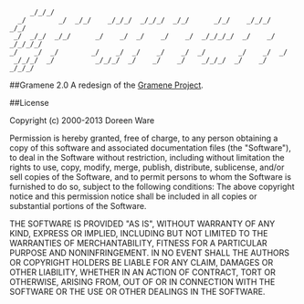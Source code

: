          _/_/_/                                                                   
      _/        _/  _/_/    _/_/_/  _/_/_/  _/_/      _/_/    _/_/_/      _/_/    
     _/  _/_/  _/_/      _/    _/  _/    _/    _/  _/_/_/_/  _/    _/  _/_/_/_/   
    _/    _/  _/        _/    _/  _/    _/    _/  _/        _/    _/  _/          
     _/_/_/  _/          _/_/_/  _/    _/    _/    _/_/_/  _/    _/    _/_/_/     
                                                                                  
##Gramene 2.0
A redesign of the [Gramene Project](http://www.gramene.org/).

##License

Copyright (c) 2000-2013 Doreen Ware <ware at cshl.edu>

Permission is hereby granted, free of charge, to any person obtaining a copy
of this software and associated documentation files (the "Software"), to
deal in the Software without restriction, including without limitation the
rights to use, copy, modify, merge, publish, distribute, sublicense, and/or
sell copies of the Software, and to permit persons to whom the Software is
furnished to do so, subject to the following conditions: The above
copyright notice and this permission notice shall be included in all copies
or substantial portions of the Software.

THE SOFTWARE IS PROVIDED "AS IS", WITHOUT WARRANTY OF ANY KIND, EXPRESS OR
IMPLIED, INCLUDING BUT NOT LIMITED TO THE WARRANTIES OF MERCHANTABILITY,
FITNESS FOR A PARTICULAR PURPOSE AND NONINFRINGEMENT. IN NO EVENT SHALL THE
AUTHORS OR COPYRIGHT HOLDERS BE LIABLE FOR ANY CLAIM, DAMAGES OR OTHER
LIABILITY, WHETHER IN AN ACTION OF CONTRACT, TORT OR OTHERWISE, ARISING
FROM, OUT OF OR IN CONNECTION WITH THE SOFTWARE OR THE USE OR OTHER
DEALINGS IN THE SOFTWARE.
